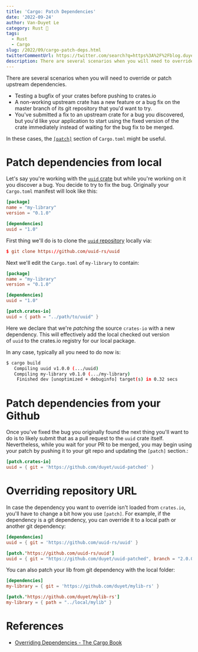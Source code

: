 ```yaml
---
title: 'Cargo: Patch Dependencies'
date: '2022-09-24'
author: Van-Duyet Le
category: Rust 🦀
tags:
  - Rust
  - Cargo
slug: /2022/09/cargo-patch-deps.html
twitterCommentUrl: https://twitter.com/search?q=https%3A%2F%2Fblog.duyet.net%2F2022%2F09%2Fcargo-patch-deps.html
description: There are several scenarios when you will need to override or patch upstream dependencies. Like testing a bugfix of your crates before pushing to crates.io, a non-working upstream crate has a new feature or a bug fix on the master branch of its git repository that you'd want to try, etc. In these cases, the [patch] section of Cargo.toml might be useful.
---
```


There are several scenarios when you will need to override or patch upstream dependencies.

- Testing a bugfix of your crates before pushing to crates.io
- A non-working upstream crate has a new feature or a bug fix on the master branch of its git repository that you'd want to try.
- You've submitted a fix to an upstream crate for a bug you discovered, but you'd like your application to start using the fixed version of the crate immediately instead of waiting for the bug fix to be merged.

In these cases, the [`[patch]`](https://doc.rust-lang.org/cargo/reference/overriding-dependencies.html#the-patch-section)
section of `Cargo.toml` might be useful.

# Patch dependencies from local

Let's say you're working with the [`uuid` crate](https://crates.io/crates/uuid)
but while you're working on it you discover a bug. You decide to try to fix the bug.
Originally your `Cargo.toml` manifest will look like this:

```toml
[package]
name = "my-library"
version = "0.1.0"

[dependencies]
uuid = "1.0"
```

First thing we'll do is to clone the [`uuid` repository](https://github.com/uuid-rs/uuid) locally via:

```toml
$ git clone https://github.com/uuid-rs/uuid
```

Next we'll edit the `Cargo.toml` of `my-library` to contain:

```toml
[package]
name = "my-library"
version = "0.1.0"

[dependencies]
uuid = "1.0"

[patch.crates-io]
uuid = { path = "../path/to/uuid" }
```

Here we declare that we're *patching* the source `crates-io` with a new dependency.
This will effectively add the local checked out version of `uuid` to the crates.io
registry for our local package.

In any case, typically all you need to do now is:

```bash
$ cargo build
   Compiling uuid v1.0.0 (.../uuid)
   Compiling my-library v0.1.0 (.../my-library)
    Finished dev [unoptimized + debuginfo] target(s) in 0.32 secs
```

# Patch dependencies from your Github

Once you've fixed the bug you originally found the next thing you'll want to do is to likely submit that as a pull request to the `uuid` crate itself. Nevertheless, while you wait for your PR to be merged, you may begin using your patch by pushing it to your git repo and updating the `[patch]` section.:

```toml
[patch.crates-io]
uuid = { git = 'https://github.com/duyet/uuid-patched' }
```

# Overriding repository URL

In case the dependency you want to override isn't loaded from `crates.io`, you'll have to change a bit how you use `[patch]`. For example, if the dependency is a git dependency, you can override it to a local path or another git dependency:

```toml
[dependencies]
uuid = { git = 'https://github.com/uuid-rs/uuid' }

[patch.'https://github.com/uuid-rs/uuid']
uuid = { git = "https://github.com/duyet/uuid-patched", branch = "2.0.0" }
```

You can also patch your lib from git dependency with the local folder:

```toml
[dependencies]
my-library = { git = 'https://github.com/duyet/mylib-rs' }

[patch.'https://github.com/duyet/mylib-rs']
my-library = { path = "../local/mylib" }
```

# References

- [Overriding Dependencies - The Cargo Book](https://doc.rust-lang.org/cargo/reference/overriding-dependencies.html#overriding-dependencies)
